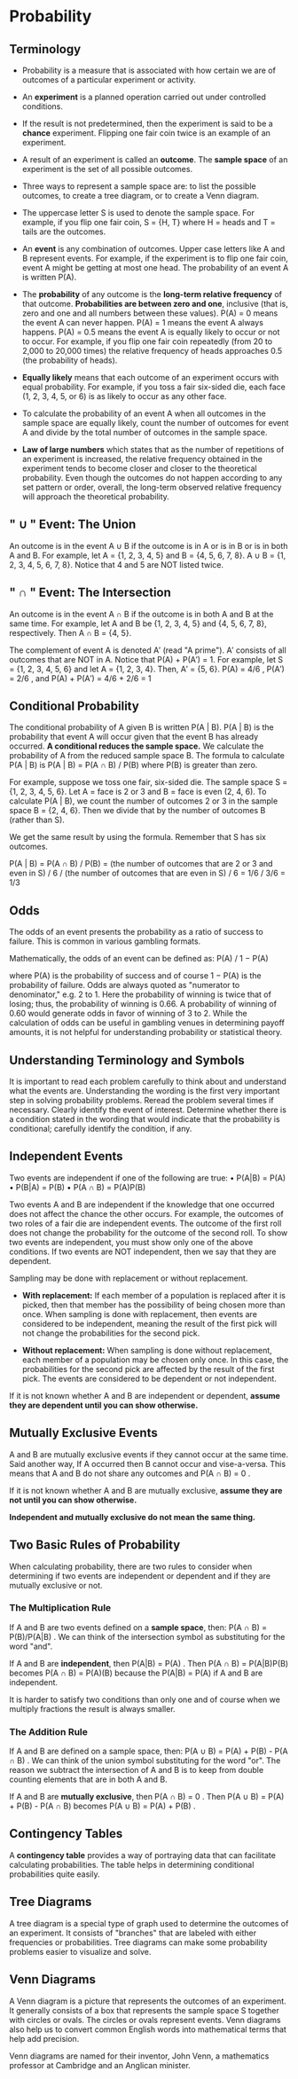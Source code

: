 # Probability

## Terminology

* Probability is a measure that is associated with how certain we are of outcomes of a particular experiment or activity.
* An **experiment** is a planned operation carried out under controlled conditions.
* If the result is not predetermined, then the experiment is said to be a **chance** experiment. Flipping one fair coin twice is an example of an experiment.

* A result of an experiment is called an **outcome**. The **sample space** of an experiment is the set of all possible outcomes.
* Three ways to represent a sample space are: to list the possible outcomes, to create a tree diagram, or to create a Venn diagram.
* The uppercase letter S is used to denote the sample space. For example, if you flip one fair coin, S = {H, T} where H = heads and T = tails are the outcomes.

* An **event** is any combination of outcomes. Upper case letters like A and B represent events. For example, if the experiment is to flip one fair coin, event A might be getting at most one head. The probability of an event A is written P(A).

* The **probability** of any outcome is the **long-term relative frequency** of that outcome. **Probabilities are between zero and one**, inclusive (that is, zero and one and all numbers between these values). P(A) = 0 means the event A can never happen. P(A) = 1 means the event A always happens. P(A) = 0.5 means the event A is equally likely to occur or not to occur. For example, if you flip one fair coin repeatedly (from 20 to 2,000 to 20,000 times) the relative frequency of heads approaches 0.5 (the probability of heads).

* **Equally likely** means that each outcome of an experiment occurs with equal probability. For example, if you toss a fair six-sided die, each face (1, 2, 3, 4, 5, or 6) is as likely to occur as any other face.

* To calculate the probability of an event A when all outcomes in the sample space are equally likely, count the number of outcomes for event A and divide by the total number of outcomes in the sample space.

* **Law of large numbers** which states that as the number of repetitions of an experiment is increased, the relative frequency obtained in the experiment tends to become closer and closer to the theoretical probability. Even though the outcomes do not happen according to any set pattern or order, overall, the long-term observed relative frequency will approach the theoretical probability.

## " ∪ " Event: The Union

An outcome is in the event A ∪ B if the outcome is in A or is in B or is in both A and B. For example, let A = {1, 2, 3, 4, 5} and B = {4, 5, 6, 7, 8}. A ∪ B = {1, 2, 3, 4, 5, 6, 7, 8}. Notice that 4 and 5 are NOT listed twice.

## " ∩ " Event: The Intersection

An outcome is in the event A ∩ B if the outcome is in both A and B at the same time. For example, let A and B be {1, 2, 3, 4, 5} and {4, 5, 6, 7, 8}, respectively. Then A ∩ B = {4, 5}.

The complement of event A is denoted A′ (read "A prime"). A′ consists of all outcomes that are NOT in A. Notice that P(A) + P(A′) = 1. For example, let S = {1, 2, 3, 4, 5, 6} and let A = {1, 2, 3, 4}. Then, A′ = {5, 6}. P(A) = 4/6 , P(A′) = 2/6 , and P(A) + P(A′) = 4/6 + 2/6 = 1

## Conditional Probability

The conditional probability of A given B is written P(A | B). P(A | B) is the probability that event A will occur given that the event B has already occurred. **A conditional reduces the sample space.** We calculate the probability of A from the reduced sample space B. The formula to calculate P(A | B) is P(A | B) = P(A ∩ B) / P(B) where P(B) is greater than zero.

For example, suppose we toss one fair, six-sided die. The sample space S = {1, 2, 3, 4, 5, 6}. Let A = face is 2 or 3 and B = face is even (2, 4, 6). To calculate P(A | B), we count the number of outcomes 2 or 3 in the sample space B = {2, 4, 6}. Then we divide that by the number of outcomes B (rather than S).

We get the same result by using the formula. Remember that S has six outcomes.

P(A | B) = P(A ∩ B) / P(B) = (the number of outcomes that are 2 or 3 and even in S) / 6
/
(the number of outcomes that are even in S) / 6
= 1/6 / 3/6
= 1/3

## Odds

The odds of an event presents the probability as a ratio of success to failure. This is common in various gambling formats.

Mathematically, the odds of an event can be defined as:
P(A) / 1 − P(A)

where P(A) is the probability of success and of course 1 − P(A) is the probability of failure. Odds are always quoted as "numerator to denominator," e.g. 2 to 1. Here the probability of winning is twice that of losing; thus, the probability of winning is 0.66. A probability of winning of 0.60 would generate odds in favor of winning of 3 to 2. While the calculation of odds can be useful in gambling venues in determining payoff amounts, it is not helpful for understanding probability or
statistical theory.

## Understanding Terminology and Symbols

It is important to read each problem carefully to think about and understand what the events are. Understanding the wording is the first very important step in solving probability problems. Reread the problem several times if necessary. Clearly identify the event of interest. Determine whether there is a condition stated in the wording that would indicate that the probability is conditional; carefully identify the condition, if any.

## Independent Events

Two events are independent if one of the following are true:
• P(A|B) = P(A)
• P(B|A) = P(B)
• P(A ∩ B) = P(A)P(B)

Two events A and B are independent if the knowledge that one occurred does not affect the chance the other occurs. For example, the outcomes of two roles of a fair die are independent events. The outcome of the first roll does not change the probability for the outcome of the second roll. To show two events are independent, you must show only one of the above
conditions. If two events are NOT independent, then we say that they are dependent.

Sampling may be done with replacement or without replacement.

* **With replacement:** If each member of a population is replaced after it is picked, then that member has the possibility of being chosen more than once. When sampling is done with replacement, then events are considered to be independent, meaning the result of the first pick will not change the probabilities for the second pick.

* **Without replacement:** When sampling is done without replacement, each member of a population may be chosen only once. In this case, the probabilities for the second pick are affected by the result of the first pick. The events are considered to be dependent or not independent.

If it is not known whether A and B are independent or dependent, **assume they are dependent until you can show otherwise.**

## Mutually Exclusive Events

A and B are mutually exclusive events if they cannot occur at the same time. Said another way, If A occurred then B cannot
occur and vise-a-versa. This means that A and B do not share any outcomes and P(A ∩ B) = 0 .

If it is not known whether A and B are mutually exclusive, **assume they are not until you can show otherwise.**

**Independent and mutually exclusive do not mean the same thing.**

## Two Basic Rules of Probability

When calculating probability, there are two rules to consider when determining if two events are independent or dependent
and if they are mutually exclusive or not.

### The Multiplication Rule

If A and B are two events defined on a **sample space**, then: P(A ∩ B) = P(B)/P(A|B) . We can think of the intersection symbol as substituting for the word "and".

If A and B are **independent**, then P(A|B) = P(A) . Then P(A ∩ B) = P(A|B)P(B) becomes P(A ∩ B) = P(A)(B) because the P(A|B) = P(A) if A and B are independent.

It is harder to satisfy two conditions than only one and of course when we multiply fractions the result is always smaller.

### The Addition Rule

If A and B are defined on a sample space, then: P(A ∪ B) = P(A) + P(B) - P(A ∩ B) . We can think of the union symbol substituting for the word "or". The reason we subtract the intersection of A and B is to keep from double counting elements that are in both A and B.

If A and B are **mutually exclusive**, then P(A ∩ B) = 0 . Then P(A ∪ B) = P(A) + P(B) - P(A ∩ B) becomes P(A ∪ B) = P(A) + P(B) .

## Contingency Tables

A **contingency table** provides a way of portraying data that can facilitate calculating probabilities. The table helps in determining conditional probabilities quite easily.

## Tree Diagrams

A tree diagram is a special type of graph used to determine the outcomes of an experiment. It consists of "branches" that are labeled with either frequencies or probabilities. Tree diagrams can make some probability problems easier to visualize and solve.

## Venn Diagrams

A Venn diagram is a picture that represents the outcomes of an experiment. It generally consists of a box that represents the sample space S together with circles or ovals. The circles or ovals represent events. Venn diagrams also help us to convert common English words into mathematical terms that help add precision.

Venn diagrams are named for their inventor, John Venn, a mathematics professor at Cambridge and an Anglican minister.
